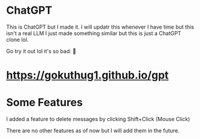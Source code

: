 # ChatGPT
This is ChatGPT but I made it. I will updatr this whenever I have time but this isn't a real LLM I just made something similar but this is just a ChatGPT clone lol.

Go try it out lol it's so bad: 🔽

# https://gokuthug1.github.io/gpt

# Some Features
I added a feature to delete messages by clicking Shift+Click (Mouse Click)

There are no other features as of now but I will add them in the future.
